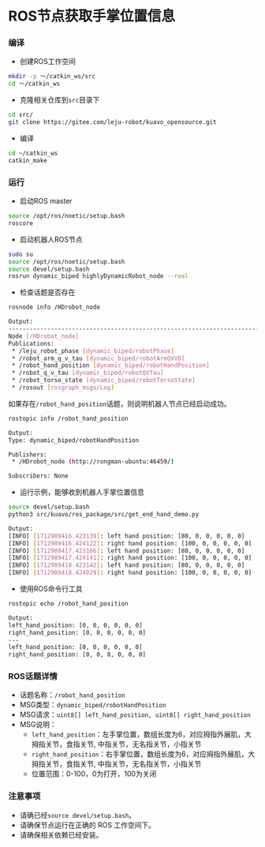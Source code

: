 # ROS节点获取手掌位置信息

### 编译
* 创建ROS工作空间
```bash
mkdir -p ～/catkin_ws/src
cd ～/catkin_ws
```

* 克隆相关仓库到`src`目录下
```bash
cd src/
git clone https://gitee.com/leju-robot/kuavo_opensource.git 
```

* 编译
```bash
cd ~/catkin_ws
catkin_make
```

### 运行
* 启动ROS master
```bash
source /opt/ros/noetic/setup.bash
roscore
```

* 启动机器人ROS节点
```bash
sudo su
source /opt/ros/noetic/setup.bash
source devel/setup.bash
rosrun dynamic_biped highlyDynamicRobot_node --real
```

* 检查话题是否存在
```bash
rosnode info /HDrobot_node 

Output:
--------------------------------------------------------------------------------
Node [/HDrobot_node]
Publications: 
 * /leju_robot_phase [dynamic_biped/robotPhase]
 * /robot_arm_q_v_tau [dynamic_biped/robotArmQVVD]
 * /robot_hand_position [dynamic_biped/robotHandPosition]
 * /robot_q_v_tau [dynamic_biped/robotQVTau]
 * /robot_torso_state [dynamic_biped/robotTorsoState]
 * /rosout [rosgraph_msgs/Log]
```

如果存在`/robot_hand_position`话题，则说明机器人节点已经启动成功。
```bash
rostopic info /robot_hand_position

Output:
Type: dynamic_biped/robotHandPosition

Publishers: 
 * /HDrobot_node (http://rongman-ubuntu:46459/)

Subscribers: None
```

* 运行示例，能够收到机器人手掌位置信息
```bash
source devel/setup.bash
python3 src/kuavo/ros_package/src/get_end_hand_demo.py 

Output:
[INFO] [1712989416.423139]: left hand position: [80, 0, 0, 0, 0, 0]
[INFO] [1712989416.424122]: right hand position: [100, 0, 0, 0, 0, 0]
[INFO] [1712989417.423166]: left hand position: [80, 0, 0, 0, 0, 0]
[INFO] [1712989417.424141]: right hand position: [100, 0, 0, 0, 0, 0]
[INFO] [1712989418.423142]: left hand position: [80, 0, 0, 0, 0, 0]
[INFO] [1712989418.424029]: right hand position: [100, 0, 0, 0, 0, 0]
```

* 使用ROS命令行工具
```bash
rostopic echo /robot_hand_position

Output:
left_hand_position: [0, 0, 0, 0, 0, 0]
right_hand_position: [0, 0, 0, 0, 0, 0]
---
left_hand_position: [0, 0, 0, 0, 0, 0]
right_hand_position: [0, 0, 0, 0, 0, 0]
```

### ROS话题详情
* 话题名称：`/robot_hand_position`
* MSG类型：`dynamic_biped/robotHandPosition`
* MSG请求：`uint8[] left_hand_position, uint8[] right_hand_position`
* MSG说明： 
    * `left_hand_position`：左手掌位置，数组长度为6，对应拇指外展肌，大拇指关节，食指关节, 中指关节，无名指关节，小指关节
    * `right_hand_position`：右手掌位置，数组长度为6，对应拇指外展肌，大拇指关节，食指关节, 中指关节，无名指关节，小指关节
    * 位置范围：0-100，0为打开，100为关闭


### 注意事项
* 请确已经`source devel/setup.bash`。
* 请确保节点运行在正确的 ROS 工作空间下。
* 请确保相关依赖已经安装。